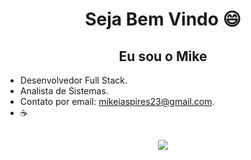 <div>
<H1 align="center">Seja Bem Vindo  😄</H1>
<h2 align="center"> Eu sou o Mike </h3>
</div>

- Desenvolvedor Full Stack.
- Analista de Sistemas.
- Contato por email: mikeiaspires23@gmail.com.
- ☕
  


##
<div>
  <p align="center">
  <a href="https://skillicons.dev">
    <img src="https://skillicons.dev/icons?i=git,js,ts,python,nodejs,react,docker,aws,mongodb,firebase,html,css" />
  </a>
</p>

  </div>
  
